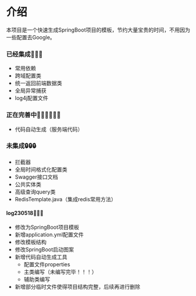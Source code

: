 # 介绍
本项目是一个快速生成SpringBoot项目的模板，节约大量宝贵的时间，不用因为一些配置去Google。

### 已经集成🎉🎉🎉

- 常用依赖
- 跨域配置类
- 统一返回前端数据类
- 全局异常捕获
- log4j配置文件

### 正在完善中🧑‍💻🧑‍💻🧑‍💻

- 代码自动生成（服务端代码）

### 未集成🔒🔒🔒

- 拦截器
- 全局时间格式化配置类
- Swagger接口文档
- 公共实体类
- 高级查询query类
- RedisTemplate.java（集成redis常用方法）

#### log230518🚩🚩🚩
- 修改为SpringBoot项目模板
- 新增application.yml配置文件
- 修改模板结构
- 修改SpringBoot启动图案
- 新增代码自动生成工具
  - 配置文件properties
  - 主类编写（未编写完毕！！！）
  - 辅助类编写
- 新增部分临时文件使得项目结构完整，后续再进行删除